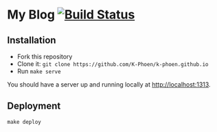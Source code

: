 # My Blog [![Build Status](https://travis-ci.org/K-Phoen/blog.svg?branch=master)](https://travis-ci.org/K-Phoen/blog)

## Installation

- Fork this repository
- Clone it: `git clone https://github.com/K-Phoen/k-phoen.github.io`
- Run `make serve`

You should have a server up and running locally at <http://localhost:1313>.

## Deployment

`make deploy`
